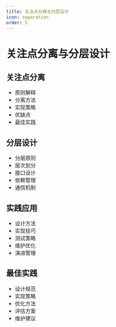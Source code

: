 ```yaml
---
title: 关注点分离与分层设计
icon: separation
order: 5
---
```


# 关注点分离与分层设计

## 关注点分离
- 原则解释
- 分离方法
- 实现策略
- 优缺点
- 最佳实践

## 分层设计
- 分层原则
- 层次划分
- 接口设计
- 依赖管理
- 通信机制

## 实践应用
- 设计方法
- 实现技巧
- 测试策略
- 维护优化
- 演进管理

## 最佳实践
- 设计规范
- 实现策略
- 优化方法
- 评估方案
- 维护建议
